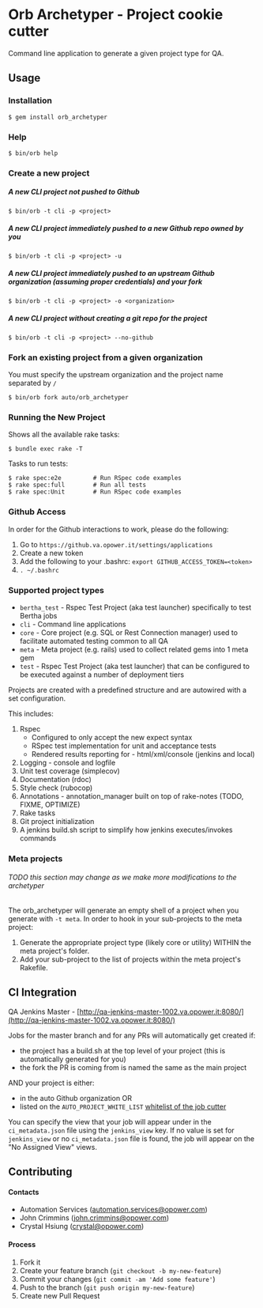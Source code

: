 # Orb Archetyper - Project cookie cutter

Command line application to generate a given project type for QA.

## Usage

### Installation

    $ gem install orb_archetyper

### Help

    $ bin/orb help

### Create a new project

##### A new CLI project not pushed to Github

    $ bin/orb -t cli -p <project>

##### A new CLI project immediately pushed to a new Github repo owned by you

    $ bin/orb -t cli -p <project> -u

##### A new CLI project immediately pushed to an upstream Github organization (assuming proper credentials) and your fork

    $ bin/orb -t cli -p <project> -o <organization>

##### A new CLI project without creating a git repo for the project

    $ bin/orb -t cli -p <project> --no-github

### Fork an existing project from a given organization

You must specify the upstream organization and the project name separated by `/`

    $ bin/orb fork auto/orb_archetyper

### Running the New Project

Shows all the available rake tasks:

    $ bundle exec rake -T

Tasks to run tests:

    $ rake spec:e2e         # Run RSpec code examples
    $ rake spec:full        # Run all tests
    $ rake spec:Unit        # Run RSpec code examples

### Github Access

In order for the Github interactions to work, please do the following:

1. Go to `https://github.va.opower.it/settings/applications`
2. Create a new token
3. Add the following to your .bashrc: `export GITHUB_ACCESS_TOKEN=<token>`
4. `. ~/.bashrc`

### Supported project types

- `bertha_test` - Rspec Test Project (aka test launcher) specifically to test Bertha jobs
- `cli`         - Command line applications
- `core`        - Core project (e.g. SQL or Rest Connection manager) used to facilitate automated testing common to all QA
- `meta`        - Meta project (e.g. rails) used to collect related gems into 1 meta gem
- `test`        - Rspec Test Project (aka test launcher) that can be configured to be executed against a number of deployment tiers

Projects are created with a predefined structure and are autowired with a set configuration.

This includes:

1. Rspec
    - Configured to only accept the new expect syntax
    - RSpec test implementation for unit and acceptance tests
    - Rendered results reporting for - html/xml/console (jenkins and local)
2. Logging - console and logfile
3. Unit test coverage (simplecov)
4. Documentation (rdoc)
5. Style check (rubocop)
6. Annotations - annotation_manager built on top of rake-notes (TODO, FIXME, OPTIMIZE)
7. Rake tasks
8. Git project initialization
9. A jenkins build.sh script to simplify how jenkins executes/invokes commands

### Meta projects

###### TODO this section may change as we make more modifications to the archetyper

The orb_archetyper will generate an empty shell of a project when you generate with `-t meta`.  In order to hook in your sub-projects to the meta project:

1. Generate the appropriate project type (likely core or utility) WITHIN the meta project's folder.
2. Add your sub-project to the list of projects within the meta project's Rakefile.

## CI Integration

QA Jenkins Master - [http://qa-jenkins-master-1002.va.opower.it:8080/](http://qa-jenkins-master-1002.va.opower.it:8080/)

Jobs for the master branch and for any PRs will automatically get created if:

- the project has a build.sh at the top level of your project (this is automatically generated for you)
- the fork the PR is coming from is named the same as the main project

AND your project is either:

- in the auto Github organization OR
- listed on the `AUTO_PROJECT_WHITE_LIST` [whitelist of the job cutter](https://github.va.opower.it/auto/jenkins-seed/blob/master/src/main/groovy/opower/xweb/jenkins/jobs/JobWhiteLists.groovy)

You can specify the view that your job will appear under in the `ci_metadata.json` file using the `jenkins_view` key. If no value is set for `jenkins_view` or no `ci_metadata.json` file is found, the job will appear on the "No Assigned View" views.

## Contributing

#### Contacts
- Automation Services (automation.services@opower.com)
- John Crimmins (john.crimmins@opower.com)
- Crystal Hsiung (crystal@opower.com)

#### Process
1. Fork it
2. Create your feature branch (`git checkout -b my-new-feature`)
3. Commit your changes (`git commit -am 'Add some feature'`)
4. Push to the branch (`git push origin my-new-feature`)
5. Create new Pull Request
